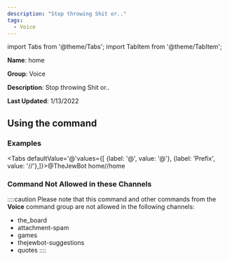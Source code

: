 ```yaml
---
description: "Stop throwing Shit or.."
tags:
  - Voice
---
```

import Tabs from '@theme/Tabs';
import TabItem from '@theme/TabItem';

**Name**: home

**Group**: Voice

**Description**: Stop throwing Shit or..

**Last Updated**: 1/13/2022

## Using the command

### Examples
<Tabs defaultValue='@'values={[ {label: '@', value: '@'}, {label: 'Prefix', value: '//'},]}><TabItem value='@'>@TheJewBot home</TabItem><TabItem value='//'>//home</TabItem></Tabs>

### Command Not Allowed in these Channels
::::caution Please note that this command and other commands from the **Voice** command group are not allowed in the following channels:
- the_board
- attachment-spam
- games
- thejewbot-suggestions
- quotes
::::